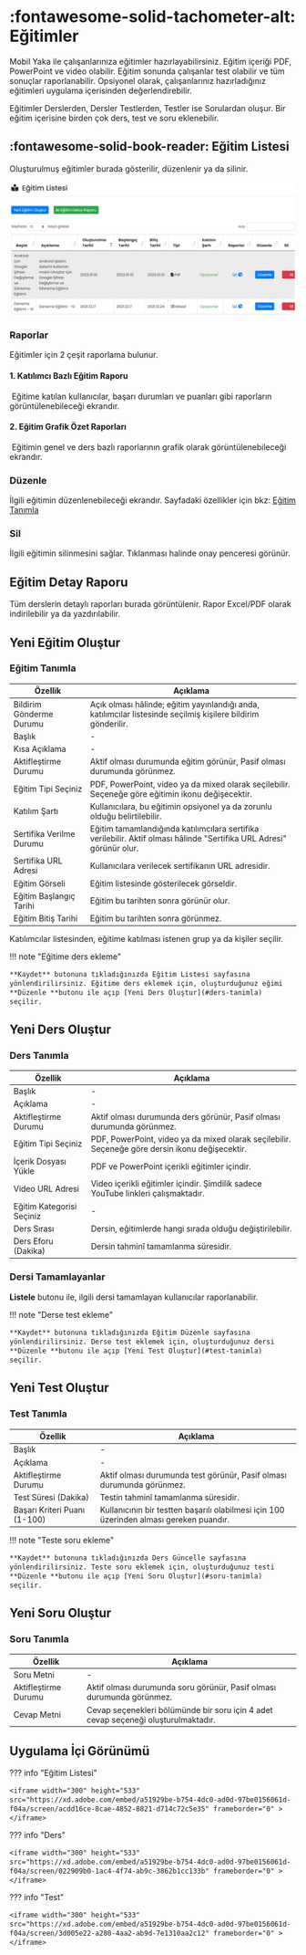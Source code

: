 # :fontawesome-solid-tachometer-alt: Eğitimler

Mobil Yaka ile çalışanlarınıza eğitimler hazırlayabilirsiniz. Eğitim içeriği PDF, PowerPoint ve video olabilir. Eğitim sonunda çalışanlar test olabilir ve tüm sonuçlar raporlanabilir. Opsiyonel olarak, çalışanlarınız hazırladığınız eğitimleri uygulama içerisinden değerlendirebilir.

Eğitimler Derslerden, Dersler Testlerden, Testler ise Sorulardan oluşur. Bir eğitim içerisine birden çok ders, test ve soru eklenebilir.

## :fontawesome-solid-book-reader: Eğitim Listesi

Oluşturulmuş eğitimler burada gösterilir, düzenlenir ya da silinir.

![image-20220121094614583](images/egitimler.jpg)

### Raporlar

Eğitimler için 2 çeşit raporlama bulunur.

#### 	1. Katılımcı Bazlı Eğitim Raporu

​			Eğitime katılan kullanıcılar, başarı durumları ve puanları gibi raporların görüntülenebileceği ekrandır.

#### 	2. Eğitim Grafik Özet Raporları

​			Eğitimin genel ve ders bazlı raporlarının grafik olarak görüntülenebileceği ekrandır.

### Düzenle

İlgili eğitimin düzenlenebileceği ekrandır. Sayfadaki özellikler için bkz: [Eğitim Tanımla](#egitim-tanimla)

### Sil

İlgili eğitimin silinmesini sağlar. Tıklanması halinde onay penceresi görünür.

## Eğitim Detay Raporu

Tüm derslerin detaylı raporları burada görüntülenir. Rapor Excel/PDF olarak indirilebilir ya da yazdırılabilir.

## Yeni Eğitim Oluştur

### <a name="egitim-tanimla"></a>Eğitim Tanımla

| Özellik                  | Açıklama                                                     |
| ------------------------ | ------------------------------------------------------------ |
| Bildirim Gönderme Durumu | Açık olması hâlinde; eğitim yayınlandığı anda, katılımcılar listesinde seçilmiş kişilere bildirim gönderilir. |
| Başlık                   | -                                                            |
| Kısa Açıklama            | -                                                            |
| Aktifleştirme Durumu     | Aktif olması durumunda eğitim görünür, Pasif olması durumunda görünmez. |
| Eğitim Tipi Seçiniz      | PDF, PowerPoint, video ya da mixed olarak seçilebilir. Seçeneğe göre eğitimin ikonu değişecektir. |
| Katılım Şartı            | Kullanıcılara, bu eğitimin opsiyonel ya da zorunlu olduğu belirtilebilir. |
| Sertifika Verilme Durumu | Eğitim tamamlandığında katılımcılara sertifika verilebilir. Aktif olması hâlinde "Sertifika URL Adresi" görünür olur. |
| Sertifika URL Adresi     | Kullanıcılara verilecek sertifikanın URL adresidir.          |
| Eğitim Görseli           | Eğitim listesinde gösterilecek görseldir.                    |
| Eğitim Başlangıç Tarihi  | Eğitim bu tarihten sonra görünür olur.                       |
| Eğitim Bitiş Tarihi      | Eğitim bu tarihten sonra görünmez.                           |

Katılımcılar listesinden, eğitime katılması istenen grup ya da kişiler seçilir.

!!! note "Eğitime ders ekleme"

    **Kaydet** butonuna tıkladığınızda Eğitim Listesi sayfasına yönlendirilirsiniz. Eğitime ders eklemek için, oluşturduğunuz eğimi **Düzenle **butonu ile açıp [Yeni Ders Oluştur](#ders-tanimla) seçilir.

## Yeni Ders Oluştur

### <a name="ders-tanimla"></a>Ders Tanımla

| Özellik                   | Açıklama                                                     |
| ------------------------- | ------------------------------------------------------------ |
| Başlık                    | -                                                            |
| Açıklama                  | -                                                            |
| Aktifleştirme Durumu      | Aktif olması durumunda ders görünür, Pasif olması durumunda görünmez. |
| Eğitim Tipi Seçiniz       | PDF, PowerPoint, video ya da mixed olarak seçilebilir. Seçeneğe göre dersin ikonu değişecektir. |
| İçerik Dosyası Yükle      | PDF ve PowerPoint içerikli eğitimler içindir.                |
| Video URL Adresi          | Video içerikli eğitimler içindir. Şimdilik sadece YouTube linkleri çalışmaktadır. |
| Eğitim Kategorisi Seçiniz | -                                                            |
| Ders Sırası               | Dersin, eğitimlerde hangi sırada olduğu değiştirilebilir.    |
| Ders Eforu (Dakika)       | Dersin tahminî tamamlanma süresidir.                         |

### Dersi Tamamlayanlar

**Listele** butonu ile, ilgili dersi tamamlayan kullanıcılar raporlanabilir.

!!! note "Derse test ekleme"

	**Kaydet** butonuna tıkladığınızda Eğitim Düzenle sayfasına yönlendirilirsiniz. Derse test eklemek için, oluşturduğunuz dersi **Düzenle **butonu ile açıp [Yeni Test Oluştur](#test-tanimla) seçilir.

## Yeni Test Oluştur

### <a name="test-tanimla"></a>Test Tanımla

| Özellik                      | Açıklama                                                     |
| ---------------------------- | ------------------------------------------------------------ |
| Başlık                       | -                                                            |
| Açıklama                     | -                                                            |
| Aktifleştirme Durumu         | Aktif olması durumunda test görünür, Pasif olması durumunda görünmez. |
| Test Süresi (Dakika)         | Testin tahminî tamamlanma süresidir.                         |
| Başarı Kriteri Puanı (1-100) | Kullanıcının bir testten başarılı olabilmesi için 100 üzerinden alması gereken puandır. |

!!! note "Teste soru ekleme"

	**Kaydet** butonuna tıkladığınızda Ders Güncelle sayfasına yönlendirilirsiniz. Teste soru eklemek için, oluşturduğunuz testi **Düzenle **butonu ile açıp [Yeni Soru Oluştur](#soru-tanimla) seçilir.

## Yeni Soru Oluştur

### <a name="soru-tanimla"></a>Soru Tanımla

| Özellik              | Açıklama                                                     |
| -------------------- | ------------------------------------------------------------ |
| Soru Metni           | -                                                            |
| Aktifleştirme Durumu | Aktif olması durumunda soru görünür, Pasif olması durumunda görünmez. |
| Cevap Metni          | Cevap seçenekleri bölümünde bir soru için 4 adet cevap seçeneği oluşturulmaktadır. |

## Uygulama İçi Görünümü

??? info "Eğitim Listesi"

    <iframe width="300" height="533" src="https://xd.adobe.com/embed/a51929be-b754-4dc0-ad0d-97be0156061d-f04a/screen/acdd16ce-8cae-4852-8821-d714c72c5e35" frameborder="0" ></iframe>

??? info "Ders"

    <iframe width="300" height="533" src="https://xd.adobe.com/embed/a51929be-b754-4dc0-ad0d-97be0156061d-f04a/screen/022909b0-1ac4-4f74-ab9c-3862b1cc133b" frameborder="0" ></iframe>

??? info "Test"

    <iframe width="300" height="533" src="https://xd.adobe.com/embed/a51929be-b754-4dc0-ad0d-97be0156061d-f04a/screen/3d005e22-a280-4aa2-ab9d-7e1310aa2c12" frameborder="0" ></iframe>